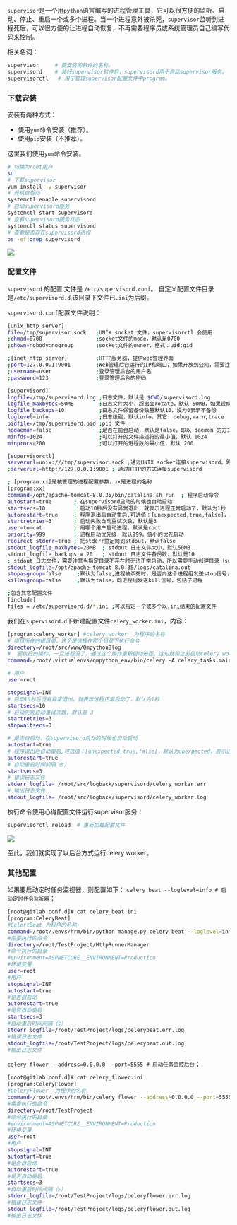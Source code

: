 `supervisor`是一个用`python`语言编写的进程管理工具，它可以很方便的监听、启动、停止、重启一个或多个进程。当一个进程意外被杀死，`supervisor`监听到进程死后，可以很方便的让进程自动恢复，不再需要程序员或系统管理员自己编写代码来控制。

相关名词：

```bash
supervisor     # 要安装的软件的名称。
supervisord    # 装好supervisor软件后，supervisord用于启动supervisor服务。
supervisorctl   # 用于管理supervisor配置文件中program。
```



### 下载安装

安装有两种方式：

- 使用`yum`命令安装（推荐）。
- 使用`pip`安装（不推荐）。

这里我们使用`yum`命令安装。

```bash
# 切换为root用户
su
# 下载supervisor
yum install -y supervisor
# 开机自启动
systemctl enable supervisord
# 启动supervisord服务
systemctl start supervisord
# 查看supervisord服务状态
systemctl status supervisord 
# 查看是否存在supervisord进程
ps -ef|grep supervisord 
```
![](http://cdn.qmpython.com/centos7使用supervisor守护进程celery_1585833150000.png)


### 配置文件

`supervisord` 的配置 文件是 `/etc/supervisord.conf`。
自定义配置文件目录是`/etc/supervisord.d`,该目录下文件已`.ini`为后缀。

`supervisord.conf`配置文件说明：

```bash
[unix_http_server]
file=/tmp/supervisor.sock   ;UNIX socket 文件，supervisorctl 会使用
;chmod=0700                 ;socket文件的mode，默认是0700
;chown=nobody:nogroup       ;socket文件的owner，格式：uid:gid

;[inet_http_server]         ;HTTP服务器，提供web管理界面
;port=127.0.0.1:9001        ;Web管理后台运行的IP和端口，如果开放到公网，需要注意安全性
;username=user              ;登录管理后台的用户名
;password=123               ;登录管理后台的密码

[supervisord]
logfile=/tmp/supervisord.log ;日志文件，默认是 $CWD/supervisord.log
logfile_maxbytes=50MB        ;日志文件大小，超出会rotate，默认 50MB，如果设成0，表示不限制大小
logfile_backups=10           ;日志文件保留备份数量默认10，设为0表示不备份
loglevel=info                ;日志级别，默认info，其它: debug,warn,trace
pidfile=/tmp/supervisord.pid ;pid 文件
nodaemon=false               ;是否在前台启动，默认是false，即以 daemon 的方式启动
minfds=1024                  ;可以打开的文件描述符的最小值，默认 1024
minprocs=200                 ;可以打开的进程数的最小值，默认 200

[supervisorctl]
serverurl=unix:///tmp/supervisor.sock ;通过UNIX socket连接supervisord，路径与unix_http_server部分的file一致
;serverurl=http://127.0.0.1:9001 ; 通过HTTP的方式连接supervisord

; [program:xx]是被管理的进程配置参数，xx是进程的名称
[program:xx]
command=/opt/apache-tomcat-8.0.35/bin/catalina.sh run  ; 程序启动命令
autostart=true       ; 在supervisord启动的时候也自动启动
startsecs=10         ; 启动10秒后没有异常退出，就表示进程正常启动了，默认为1秒
autorestart=true     ; 程序退出后自动重启,可选值：[unexpected,true,false]，默认为unexpected，表示进程意外杀死后才重启
startretries=3       ; 启动失败自动重试次数，默认是3
user=tomcat          ; 用哪个用户启动进程，默认是root
priority=999         ; 进程启动优先级，默认999，值小的优先启动
redirect_stderr=true ; 把stderr重定向到stdout，默认false
stdout_logfile_maxbytes=20MB  ; stdout 日志文件大小，默认50MB
stdout_logfile_backups = 20   ; stdout 日志文件备份数，默认是10
; stdout 日志文件，需要注意当指定目录不存在时无法正常启动，所以需要手动创建目录（supervisord 会自动创建日志文件）
stdout_logfile=/opt/apache-tomcat-8.0.35/logs/catalina.out
stopasgroup=false     ;默认为false,进程被杀死时，是否向这个进程组发送stop信号，包括子进程
killasgroup=false     ;默认为false，向进程组发送kill信号，包括子进程

;包含其它配置文件
[include]
files = /etc/supervisord.d/*.ini ;可以指定一个或多个以.ini结束的配置文件
```

我们在`supervisord.d`下新建配置文件`celery_worker.ini`，内容：

```bash
[program:celery_worker] #celery_worker  为程序的名称
# 项目所在的根目录，这个是选择在那个目录下执行命令
directory=/root/src/www/QmpythonBlog
#  要执行的操作，一旦进程没了，通过这个操作重新启动进程。这句就和之前启动celery work一样。注意虚拟环境
command=/root/.virtualenvs/qmpython_env/bin/celery -A celery_tasks.main worker -l info

# 用户
user=root

stopsignal=INT
# 启动10秒后没有异常退出，就表示进程正常启动了，默认为1秒
startsecs=10
# 启动失败自动重试次数，默认是 3
startretries=3
stopwaitsecs=0

# 是否自启动，在supervisord启动的时候也自动启动
autostart=true
# 程序退出后自动重启,可选值：[unexpected,true,false]，默认为unexpected，表示进程意外杀死后才重启
autorestart=true
# 自动重启时间间隔（s）
startsecs=3
# 错误日志文件
stderr_logfile= /root/src/logback/supervisord/celery_worker.err
# 输出日志文件
stdout_logfile= /root/src/logback/supervisord/celery_worker.log
```

执行命令使用心得配置文件运行supervisor服务：

```bash
supervisorctl reload  # 重新加载配置文件
```

![](http://cdn.qmpython.com/centos7使用supervisor守护进程celery_1585833234000.png)

至此，我们就实现了以后台方式运行celery worker。



### 其他配置

如果要启动定时任务监视器，则配置如下：
`celery beat --loglevel=info # 启动定时任务监听器`；

```bash
[root@gitlab conf.d]# cat celery_beat.ini
[program:CeleryBeat]  
#CelertBeat 为程序的名称
command=/root/.envs/hrm/bin/python manage.py celery beat --loglevel=info
#需要执行的命令
directory=/root/TestProject/HttpRunnerManager
#命令执行的目录
#environment=ASPNETCORE__ENVIRONMENT=Production
#环境变量
user=root 
#用户
stopsignal=INT
autostart=true
#是否自启动
autorestart=true
#是否自动重启
startsecs=3
#自动重启时间间隔（s）
stderr_logfile=/root/TestProject/logs/celerybeat.err.log
#错误日志文件
stdout_logfile=/root/TestProject/logs/celerybeat.out.log
#输出日志文件
```



`celery flower --address=0.0.0.0 --port=5555 # 启动任务监控后台`；

```bash
[root@gitlab conf.d]# cat celery_flower.ini
[program:CeleryFlower]  
#CeleryFlower  为程序的名称
command=/root/.envs/hrm/bin/celery flower --address=0.0.0.0 --port=5555
#需要执行的命令
directory=/root/TestProject
#命令执行的目录
#environment=ASPNETCORE__ENVIRONMENT=Production
#环境变量
user=root 
#用户
stopsignal=INT
autostart=true
#是否自启动
autorestart=true
#是否自动重启
startsecs=3
#自动重启时间间隔（s）
stderr_logfile=/root/TestProject/logs/celeryflower.err.log
#错误日志文件
stdout_logfile=/root/TestProject/logs/celeryflower.out.log
#输出日志文件
```

